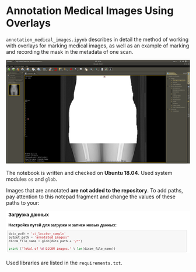 # Annotation Medical Images Using Overlays

`annotation_medical_images.ipynb` describes in detail the method of working with overlays for marking medical images, as well as an example of marking and recording the mask in the metadata of one scan.

![image](https://github.com/AlexeyPopov1997/Annotation_Medical_Images/blob/master/descriptive%20images/img_from_weasis.png?raw=true)

The notebook is written and checked on **Ubuntu 18.04**. Used system modules `os` and `glob`.

Images that are annotated **are not added to the repository**. To add paths, pay attention to this notepad fragment and change the values of these paths to your:

![image](https://github.com/AlexeyPopov1997/Annotation_Medical_Images/blob/master/descriptive%20images/paths.png?raw=true)

Used libraries are listed in the `requirements.txt`.
